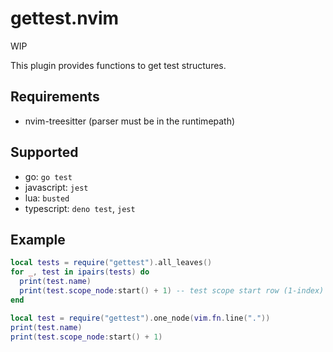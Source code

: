 # gettest.nvim

WIP

This plugin provides functions to get test structures.

## Requirements

- nvim-treesitter (parser must be in the runtimepath)

## Supported

- go: `go test`
- javascript: `jest`
- lua: `busted`
- typescript: `deno test`, `jest`

## Example

```lua
local tests = require("gettest").all_leaves()
for _, test in ipairs(tests) do
  print(test.name)
  print(test.scope_node:start() + 1) -- test scope start row (1-index)
end

local test = require("gettest").one_node(vim.fn.line("."))
print(test.name)
print(test.scope_node:start() + 1)
```